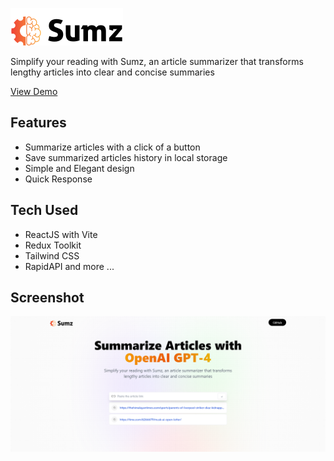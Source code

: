 ![Logo](https://raw.githubusercontent.com/EmpSwarup/article-summarizer/ec359133b2aa2203ae3becb9d6ccddfd46187d8d/src/assets/logo.svg)

Simplify your reading with Sumz, an article summarizer that transforms lengthy articles into clear and concise summaries

[View Demo](https://sumz-article-summarizer-emp.vercel.app/)

## Features

- Summarize articles with a click of a button
- Save summarized articles history in local storage
- Simple and Elegant design
- Quick Response

## Tech Used

- ReactJS with Vite
- Redux Toolkit
- Tailwind CSS
- RapidAPI and more ...

## Screenshot

![App Screenshot](https://github.com/EmpSwarup/article-summarizer/blob/main/src/assets/screenshot.png?raw=true)
